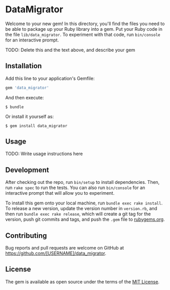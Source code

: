 # DataMigrator

Welcome to your new gem! In this directory, you'll find the files you need to be able to package up your Ruby library into a gem. Put your Ruby code in the file `lib/data_migrator`. To experiment with that code, run `bin/console` for an interactive prompt.

TODO: Delete this and the text above, and describe your gem

## Installation

Add this line to your application's Gemfile:

```ruby
gem 'data_migrator'
```

And then execute:

    $ bundle

Or install it yourself as:

    $ gem install data_migrator

## Usage

TODO: Write usage instructions here

## Development

After checking out the repo, run `bin/setup` to install dependencies. Then, run `rake spec` to run the tests. You can also run `bin/console` for an interactive prompt that will allow you to experiment.

To install this gem onto your local machine, run `bundle exec rake install`. To release a new version, update the version number in `version.rb`, and then run `bundle exec rake release`, which will create a git tag for the version, push git commits and tags, and push the `.gem` file to [rubygems.org](https://rubygems.org).

## Contributing

Bug reports and pull requests are welcome on GitHub at https://github.com/[USERNAME]/data_migrator.


## License

The gem is available as open source under the terms of the [MIT License](http://opensource.org/licenses/MIT).

